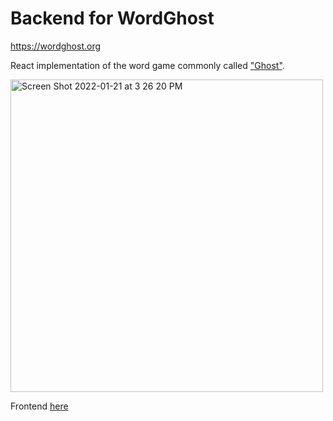 # Backend for WordGhost
https://wordghost.org

React implementation of the word game commonly called ["Ghost"](https://www.wikiwand.com/en/Ghost_(game)).

<img width="500" alt="Screen Shot 2022-01-21 at 3 26 20 PM" src="https://user-images.githubusercontent.com/15275348/150602260-f5010a80-7357-4a36-985b-c08fd9dbab62.png">

Frontend [here](https://github.com/kaseshib/wordghost)
